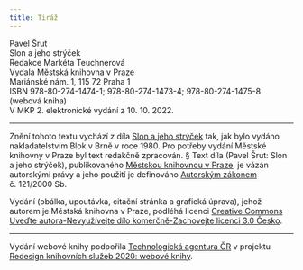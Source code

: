 ```yaml
---
title: Tiráž
---
```


Pavel Šrut    
Slon a jeho strýček  
Redakce Markéta Teuchnerová  
Vydala Městská knihovna v Praze  
Mariánské nám. 1, 115 72 Praha 1  
ISBN 978-80-274-1474-1; 978-80-274-1473-4; 978-80-274-1475-8 (webová kniha)  
V MKP 2. elektronické vydání z 10. 10. 2022.

***

Znění tohoto textu vychází z díla [Slon a jeho strýček](https://search.mlp.cz/cz/titul/slon-a-jeho-strycek/174675/#/) tak, jak bylo vydáno nakladatelstvím Blok v Brně v roce 1980. Pro potřeby vydání Městské knihovny v Praze byl text redakčně zpracován.
§
Text díla (Pavel Šrut: Slon a jeho strýček), publikovaného [Městskou knihovnou v Praze](https://www.mlp.cz/cz/), je vázán autorskými právy a jeho použití je definováno [Autorským zákonem](https://www.mkcr.cz/predpisy-zakonu-709.html) č. 121/2000 Sb.

Vydání (obálka, upoutávka, citační stránka a grafická úprava), jehož autorem je Městská knihovna v Praze, podléhá licenci [Creative Commons Uveďte autora-Nevyužívejte dílo komerčně-Zachovejte licenci 3.0 Česko](https://creativecommons.org/licenses/by-nc-sa/3.0/cz/).


***

Vydání webové knihy podpořila [Technologická agentura ČR](https://www.tacr.cz/) v projektu [Redesign knihovních služeb 2020: webové knihy](https://starfos.tacr.cz/cs/project/TL04000391).